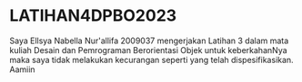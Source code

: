 # LATIHAN4DPBO2023

Saya Ellsya Nabella Nur'allifa 2009037 mengerjakan Latihan 3 dalam mata kuliah Desain dan Pemrograman Berorientasi Objek untuk keberkahanNya maka saya tidak melakukan kecurangan seperti yang telah dispesifikasikan. Aamiin
